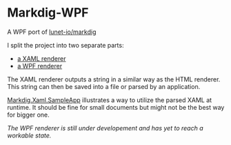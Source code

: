 # Markdig-WPF
A WPF port of [lunet-io/markdig](https://github.com/lunet-io/markdig)

I split the project into two separate parts:
* [a XAML renderer](https://github.com/Kryptos-FR/markdig-wpf/tree/master/src/Markdig.Xaml)
* [a WPF renderer](https://github.com/Kryptos-FR/markdig-wpf/tree/master/src/Markdig.Wpf)

The XAML renderer outputs a string in a similar way as the HTML renderer. This string can then be saved into a file or parsed by an application.

[Markdig.Xaml.SampleApp](https://github.com/Kryptos-FR/markdig-wpf/tree/master/src/Markdig.Xaml.SampleApp) illustrates a way to utilize the parsed XAML at runtime. It should be fine for small documents but might not be the best way for bigger one.

*The WPF renderer is still under developement and has yet to reach a workable state.*
